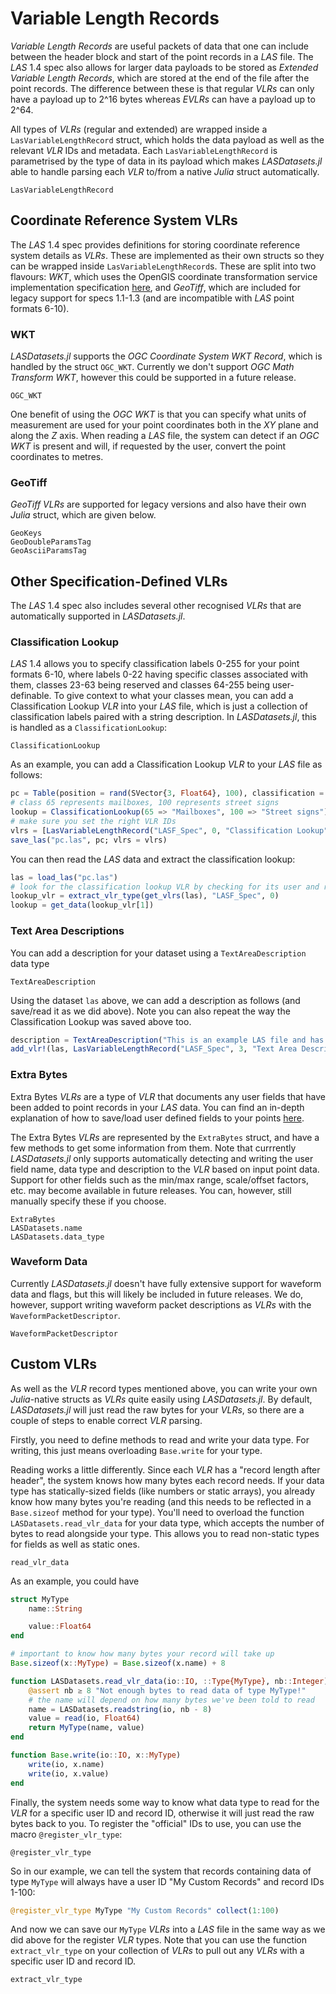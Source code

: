 # Variable Length Records

*Variable Length Records* are useful packets of data that one can include between the header block and start of the point records in a *LAS* file. The *LAS* 1.4 spec also allows for larger data payloads to be stored as *Extended Variable Length Records*, which are stored at the end of the file after the point records. The difference between these is that regular *VLRs* can only have a payload up to 2^16 bytes whereas *EVLRs* can have a payload up to 2^64.

All types of *VLRs* (regular and extended) are wrapped inside a `LasVariableLengthRecord` struct, which holds the data payload as well as the relevant *VLR* IDs and metadata. Each `LasVariableLengthRecord` is parametrised by the type of data in its payload which makes *LASDatasets.jl* able to handle parsing each *VLR* to/from a native *Julia* struct automatically.

```@docs; canonical = false
LasVariableLengthRecord
```

## Coordinate Reference System VLRs

The *LAS* 1.4 spec provides definitions for storing coordinate reference system details as *VLRs*. These are implemented as their own structs so they can be wrapped inside `LasVariableLengthRecord`s. These are split into two flavours: *WKT*, which uses the OpenGIS
coordinate transformation service implementation specification [here](https://www.opengeospatial.org/standards/ct), and *GeoTiff*, which are included for legacy support for specs 1.1-1.3 (and are incompatible with *LAS* point formats 6-10).

### WKT

*LASDatasets.jl* supports the *OGC Coordinate System WKT Record*, which is handled by the struct `OGC_WKT`. Currently we don't support *OGC Math Transform WKT*, however this could be supported in a future release.

```@docs; canonical = false
OGC_WKT
```

One benefit of using the *OGC WKT* is that you can specify what units of measurement are used for your point coordinates both in the *XY* plane and along the *Z* axis. When reading a *LAS* file, the system can detect if an *OGC WKT* is present and will, if requested by the user, convert the point coordinates to metres.

### GeoTiff

*GeoTiff* *VLRs* are supported for legacy versions and also have their own *Julia* struct, which are given below. 

```@docs; canonical = false
GeoKeys
GeoDoubleParamsTag
GeoAsciiParamsTag
```

## Other Specification-Defined VLRs

The *LAS* 1.4 spec also includes several other recognised *VLRs* that are automatically supported in *LASDatasets.jl*. 

### Classification Lookup

*LAS* 1.4 allows you to specify classification labels 0-255 for your point formats 6-10, where labels 0-22 having specific classes associated with them, classes 23-63 being reserved and classes 64-255 being user-definable. To give context to what your classes mean, you can add a Classification Lookup *VLR* into your *LAS* file, which is just a collection of classification labels paired with a string description. In *LASDatasets.jl*, this is handled as a `ClassificationLookup`:

```@docs; canonical = false
ClassificationLookup
```

As an example, you can add a Classification Lookup *VLR* to your *LAS* file as follows:

```julia
pc = Table(position = rand(SVector{3, Float64}, 100), classification = rand((65, 100), 100))
# class 65 represents mailboxes, 100 represents street signs
lookup = ClassificationLookup(65 => "Mailboxes", 100 => "Street signs")
# make sure you set the right VLR IDs
vlrs = [LasVariableLengthRecord("LASF_Spec", 0, "Classification Lookup", lookup)]
save_las("pc.las", pc; vlrs = vlrs)
```

You can then read the *LAS* data and extract the classification lookup:

```julia
las = load_las("pc.las")
# look for the classification lookup VLR by checking for its user and record IDs
lookup_vlr = extract_vlr_type(get_vlrs(las), "LASF_Spec", 0)
lookup = get_data(lookup_vlr[1])
```

### Text Area Descriptions

You can add a description for your dataset using a `TextAreaDescription` data type

```@docs; canonical = false
TextAreaDescription
```

Using the dataset `las` above, we can add a description as follows (and save/read it as we did above). Note you can also repeat the way the Classification Lookup was saved above too.

```julia
description = TextAreaDescription("This is an example LAS file and has no specific meaning")
add_vlr!(las, LasVariableLengthRecord("LASF_Spec", 3, "Text Area Description", description))
```

### Extra Bytes

Extra Bytes *VLRs* are a type of *VLR* that documents any user fields that have been added to point records in your *LAS* data. You can find an in-depth explanation of how to save/load user defined fields to your points [here](./user_fields.md). 

The Extra Bytes *VLRs* are represented by the `ExtraBytes` struct, and have a few methods to get some information from them. Note that currrently *LASDatasets.jl* only supports automatically detecting and writing the user field name, data type and description to the *VLR* based on input point data. Support for other fields such as the min/max range, scale/offset factors, etc. may become available in future releases. You can, however, still manually specify these if you choose.

```@docs; canonical = false
ExtraBytes
LASDatasets.name
LASDatasets.data_type
```

### Waveform Data

Currently *LASDatasets.jl* doesn't have fully extensive support for waveform data and flags, but this will likely be included in future releases. We do, however, support writing waveform packet descriptions as *VLRs* with the `WaveformPacketDescriptor`. 

```@docs; canonical = false
WaveformPacketDescriptor
```

## Custom VLRs

As well as the *VLR* record types mentioned above, you can write your own *Julia*-native structs as *VLRs* quite easily using *LASDatasets.jl*. By default, *LASDatasets.jl* will just read the raw bytes for your *VLRs*, so there are a couple of steps to enable correct *VLR* parsing.

Firstly, you need to define methods to read and write your data type. For writing, this just means overloading `Base.write` for your type.

Reading works a little differently. Since each *VLR* has a "record length after header", the system knows how many bytes each record needs. If your data type has statically-sized fields (like numbers or static arrays), you already know how many bytes you're reading (and this needs to be reflected in a `Base.sizeof` method for your type). You'll need to overload the function `LASDatasets.read_vlr_data` for your data type, which accepts the number of bytes to read alongside your type. This allows you to read non-static types for fields as well as static ones.

```@docs; canonical = false
read_vlr_data
```

As an example, you could have

```julia
struct MyType
    name::String

    value::Float64
end

# important to know how many bytes your record will take up
Base.sizeof(x::MyType) = Base.sizeof(x.name) + 8

function LASDatasets.read_vlr_data(io::IO, ::Type{MyType}, nb::Integer)
    @assert nb ≥ 8 "Not enough bytes to read data of type MyType!"
    # the name will depend on how many bytes we've been told to read
    name = LASDatasets.readstring(io, nb - 8)
    value = read(io, Float64)
    return MyType(name, value)
end

function Base.write(io::IO, x::MyType)
    write(io, x.name)
    write(io, x.value)
end
```

Finally, the system needs some way to know what data type to read for the *VLR* for a specific user ID and record ID, otherwise it will just read the raw bytes back to you. To register the "official" IDs to use, you can use the macro `@register_vlr_type`:

```@docs; canonical = false
@register_vlr_type
```

So in our example, we can tell the system that records containing data of type `MyType` will always have a user ID "My Custom Records" and record IDs 1-100:

```julia
@register_vlr_type MyType "My Custom Records" collect(1:100)
```

And now we can save our `MyType` *VLRs* into a *LAS* file in the same way as we did above for the register *VLR* types. Note that you can use the function `extract_vlr_type` on your collection of *VLRs* to pull out any *VLRs* with a specific user ID and record ID.

```@docs; canonical = false
extract_vlr_type
```